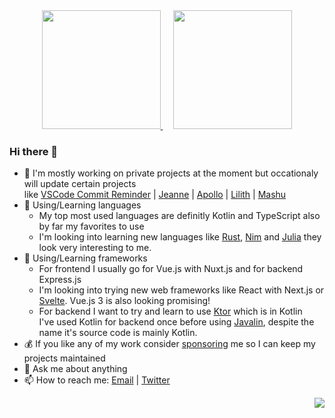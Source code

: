 <!-- <div align="center" style="text-align:center">
    <img width="1024" src="https://github.com/Pepijn98/Pepijn98/raw/master/assets/umaru.gif">
</div> -->

<div align="center">
    <a href="https://vdbroek.dev" target="_blank" style="margin-right: 17px;">
        <img height="190px" src="https://github-readme-stats.vercel.app/api?username=Pepijn98&count_private=true&show_icons=true&theme=dracula">
    </a>
    <a href="https://vdbroek.dev" target="_blank">
        <img height="190px" src="https://github-readme-stats.vercel.app/api/top-langs?username=Pepijn98&langs_count=9&hide=html&layout=compact&theme=dracula">
    </a>
</div>

### Hi there 👋

- 🔭 I'm mostly working on private projects at the moment but occationaly will update certain projects \
     like [VSCode Commit Reminder](https://github.com/Pepijn98/vscode-commit-reminder) | [Jeanne](https://github.com/Pepijn98/Jeanne) | [Apollo](https://github.com/Pepijn98/Apollo) | [Lilith](https://github.com/Pepijn98/Lilith) | [Mashu](https://github.com/Pepijn98/Mashu)
- 🌱 Using/Learning languages
    - My top most used languages are definitly Kotlin and TypeScript also by far my favorites to use
    - I'm looking into learning new languages like [Rust](https://www.rust-lang.org/), [Nim](https://nim-lang.org/) and [Julia](https://julialang.org/) they look very interesting to me.
- 🌱 Using/Learning frameworks
    - For frontend I usually go for Vue.js with Nuxt.js and for backend Express.js
    - I'm looking into trying new web frameworks like React with Next.js or [Svelte](https://svelte.dev/). Vue.js 3 is also looking promising!
    - For backend I want to try and learn to use [Ktor](https://ktor.io/) which is in Kotlin \
      I've used Kotlin for backend once before using [Javalin](https://javalin.io/), despite the name it's source code is mainly Kotlin.
- 💰 If you like any of my work consider [sponsoring](https://github.com/sponsors/Pepijn98) me so I can keep my projects maintained
- 💬 Ask me about anything
- 📫 How to reach me: [Email](mailto://pepijn@vdbroek.dev) | [Twitter](https://twitter.com/AsyncSenpai)

<div align="right">
    <img src="https://komarev.com/ghpvc/?username=Pepijn98&color=blueviolet&label=views">
</div>
